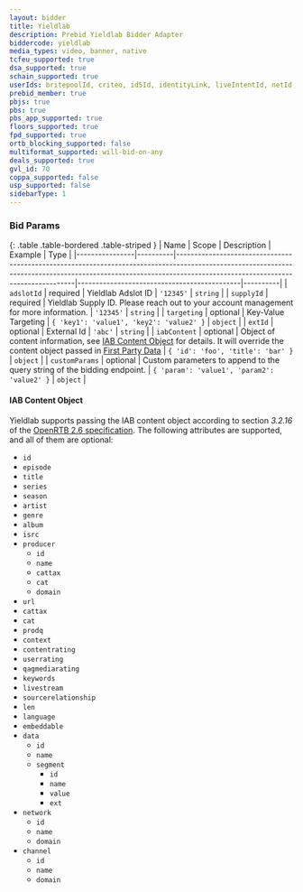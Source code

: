 ```yaml
---
layout: bidder
title: Yieldlab
description: Prebid Yieldlab Bidder Adapter
biddercode: yieldlab
media_types: video, banner, native
tcfeu_supported: true
dsa_supported: true
schain_supported: true
userIds: britepoolId, criteo, id5Id, identityLink, liveIntentId, netId, parrableId, pubCommonId, unifiedId
prebid_member: true
pbjs: true
pbs: true
pbs_app_supported: true
floors_supported: true
fpd_supported: true
ortb_blocking_supported: false
multiformat_supported: will-bid-on-any
deals_supported: true
gvl_id: 70
coppa_supported: false
usp_supported: false
sidebarType: 1
---
```




### Bid Params

{: .table .table-bordered .table-striped }
| Name           | Scope    | Description                                                                                                                                                                                                  | Example                                     | Type     |
|----------------|----------|--------------------------------------------------------------------------------------------------------------------------------------------------------------------------------------------------------------|---------------------------------------------|----------|
| `adslotId`     | required | Yieldlab Adslot ID                                                                                                                                                                                           | `'12345'`                                   | `string` |
| `supplyId`     | required | Yieldlab Supply ID. Please reach out to your account management for more information.                                                                                                                        | `'12345'`                                   | `string` |
| `targeting`    | optional | Key-Value Targeting                                                                                                                                                                                          | `{ 'key1': 'value1', 'key2': 'value2' }`    | `object` |
| `extId`        | optional | External Id                                                                                                                                                                                                  | `'abc'`                                     | `string` |
| `iabContent`   | optional | Object of content information, see [IAB Content Object](#iab_content) for details. It will override the content object passed in [First Party Data](https://docs.prebid.org/features/firstPartyData.html)    | `{ 'id': 'foo', 'title': 'bar' }`           | `object` |
| `customParams` | optional | Custom parameters to append to the query string of the bidding endpoint.                                                                                                                                     | `{ 'param': 'value1', 'param2': 'value2' }` | `object` |

<a name="iab_content"></a>

#### IAB Content Object

Yieldlab supports passing the IAB content object according to section *3.2.16*
of the [OpenRTB 2.6 specification][openrtb-spec]. The following attributes are
supported, and all of them are optional:

* `id`
* `episode`
* `title`
* `series`
* `season`
* `artist`
* `genre`
* `album`
* `isrc`
* `producer`
  * `id`
  * `name`
  * `cattax`
  * `cat`
  * `domain`
* `url`
* `cattax`
* `cat`
* `prodq`
* `context`
* `contentrating`
* `userrating`
* `qagmediarating`
* `keywords`
* `livestream`
* `sourcerelationship`
* `len`
* `language`
* `embeddable`
* `data`
  * `id`
  * `name`
  * `segment`
    * `id`
    * `name`
    * `value`
    * `ext`
* `network`
  * `id`
  * `name`
  * `domain`
* `channel`
  * `id`
  * `name`
  * `domain`

[openrtb-spec]: https://iabtechlab.com/wp-content/uploads/2022/04/OpenRTB-2-6_FINAL.pdf

